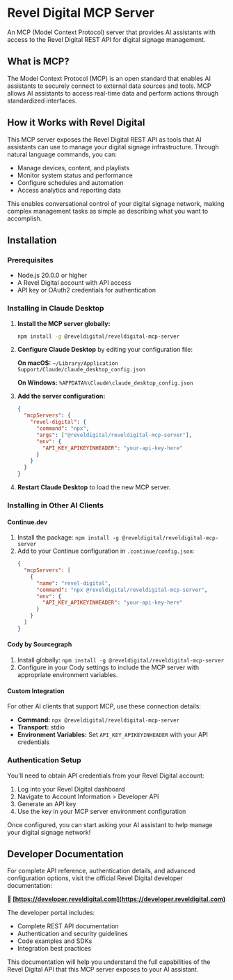 # Revel Digital MCP Server

An MCP (Model Context Protocol) server that provides AI assistants with access to the Revel Digital REST API for digital signage management.

## What is MCP?

The Model Context Protocol (MCP) is an open standard that enables AI assistants to securely connect to external data sources and tools. MCP allows AI assistants to access real-time data and perform actions through standardized interfaces.

## How it Works with Revel Digital

This MCP server exposes the Revel Digital REST API as tools that AI assistants can use to manage your digital signage infrastructure. Through natural language commands, you can:

- Manage devices, content, and playlists
- Monitor system status and performance
- Configure schedules and automation
- Access analytics and reporting data

This enables conversational control of your digital signage network, making complex management tasks as simple as describing what you want to accomplish.

## Installation

### Prerequisites

- Node.js 20.0.0 or higher
- A Revel Digital account with API access
- API key or OAuth2 credentials for authentication

### Installing in Claude Desktop

1. **Install the MCP server globally:**
   ```bash
   npm install -g @reveldigital/reveldigital-mcp-server
   ```

2. **Configure Claude Desktop** by editing your configuration file:
   
   **On macOS:** `~/Library/Application Support/Claude/claude_desktop_config.json`
   
   **On Windows:** `%APPDATA%\Claude\claude_desktop_config.json`

3. **Add the server configuration:**
   ```json
   {
     "mcpServers": {
       "revel-digital": {
         "command": "npx",
         "args": ["@reveldigital/reveldigital-mcp-server"],
         "env": {
           "API_KEY_APIKEYINHEADER": "your-api-key-here"
         }
       }
     }
   }
   ```

4. **Restart Claude Desktop** to load the new MCP server.

### Installing in Other AI Clients

#### Continue.dev
1. Install the package: `npm install -g @reveldigital/reveldigital-mcp-server`
2. Add to your Continue configuration in `.continue/config.json`:
   ```json
   {
     "mcpServers": [
       {
         "name": "revel-digital",
         "command": "npx @reveldigital/reveldigital-mcp-server",
         "env": {
           "API_KEY_APIKEYINHEADER": "your-api-key-here"
         }
       }
     ]
   }
   ```

#### Cody by Sourcegraph
1. Install globally: `npm install -g @reveldigital/reveldigital-mcp-server`
2. Configure in your Cody settings to include the MCP server with appropriate environment variables.

#### Custom Integration
For other AI clients that support MCP, use these connection details:
- **Command:** `npx @reveldigital/reveldigital-mcp-server`
- **Transport:** stdio
- **Environment Variables:** Set `API_KEY_APIKEYINHEADER` with your API credentials

### Authentication Setup

You'll need to obtain API credentials from your Revel Digital account:

1. Log into your Revel Digital dashboard
2. Navigate to Account Information > Developer API
3. Generate an API key
4. Use the key in your MCP server environment configuration

Once configured, you can start asking your AI assistant to help manage your digital signage network!

## Developer Documentation

For complete API reference, authentication details, and advanced configuration options, visit the official Revel Digital developer documentation:

**🔗 [https://developer.reveldigital.com](https://developer.reveldigital.com)**

The developer portal includes:
- Complete REST API documentation
- Authentication and security guidelines
- Code examples and SDKs
- Integration best practices

This documentation will help you understand the full capabilities of the Revel Digital API that this MCP server exposes to your AI assistant.

